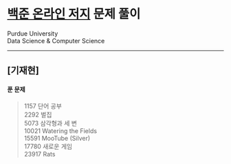 # [백준 온라인 저지](https://www.acmicpc.net/) 문제 풀이

Purdue University<br/>
Data Science & Computer Science

---

## [기재현]

#### 푼 문제
> 1157 단어 공부<br/>
> 2292 벌집<br/>
> 5073 삼각형과 세 변<br/>
> 10021 Watering the Fields<br/>
> 15591 MooTube (Silver)<br/>
> 17780 새로운 게임<br/>
> 23917 Rats<br/>
